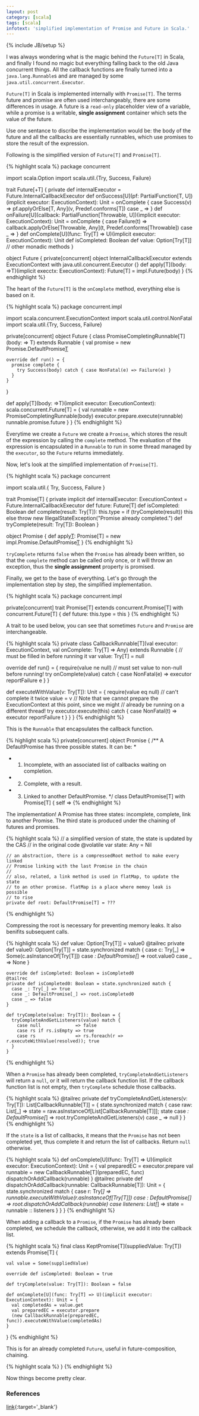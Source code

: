 ```yaml
---
layout: post
category: [scala]
tags: [scala]
infotext: 'simplified implementation of Promise and Future in Scala.'
---
```

{% include JB/setup %}

I was always wondering what is the magic behind the `Future[T]` in Scala, and finally I found no 
magic but everything falling back to the old Java concurrent things. All the callback functions 
are finally turned into a `java.lang.Runnable`s and are managed by some 
`java.util.concurrent.Executor`.

`Future[T]` in Scala is implemented internally with `Promise[T]`. The terms future and promise 
are often used interchangeably, there are some differences in usage. A future is a `read-only` 
placeholder view of a variable, while a promise is a writable, __single assignment__ container 
which sets the value of the future.

Use one sentance to discribe the implementation would be: the body of the future and all the 
callbacks are essentially runnables, which use promises to store the result of the expression.

Following is the simplified version of `Future[T]` and `Promise[T]`.

{% highlight scala %}
package concurrent

import scala.Option
import scala.util.{Try, Success, Failure}

trait Future[+T] {
  private def internalExecutor = Future.InternalCallbackExecutor
  def onSuccess[U](pf: PartialFunction[T, U])(implicit executor: ExecutionContext): Unit = onComplete {
    case Success(v) =>
      pf.applyOrElse[T, Any](v, Predef.conforms[T])
    case _ =>
  }
  def onFailure[U](callback: PartialFunction[Throwable, U])(implicit executor: ExecutionContext): Unit = onComplete {
    case Failure(t) =>
      callback.applyOrElse[Throwable, Any](t, Predef.conforms[Throwable])
    case _ =>
  }
  def onComplete[U](func: Try[T] => U)(implicit executor: ExecutionContext): Unit
  def isCompleted: Boolean
  def value: Option[Try[T]]
  // other monadic methods
}

object Future {
  private[concurrent] object InternalCallbackExecutor extends ExecutionContext with java.util.concurrent.Executor {}
  def apply[T](body: =>T)(implicit execctx: ExecutionContext): Future[T] = impl.Future(body)
}
{% endhighlight %}

The heart of the `Future[T]` is the `onComplete` method, everything else is based on it.

{% highlight scala %}
package concurrent.impl

import scala.concurrent.ExecutionContext
import scala.util.control.NonFatal
import scala.util.{Try, Success, Failure}

private[concurrent] object Future {
  class PromiseCompletingRunnable[T](body: => T) extends Runnable {
    val promise = new Promise.DefaultPromise[T]()

    override def run() = {
      promise complete {
        try Success(body) catch { case NonFatal(e) => Failure(e) }
      }
    }
  }

  def apply[T](body: =>T)(implicit executor: ExecutionContext): scala.concurrent.Future[T] = {
    val runnable = new PromiseCompletingRunnable(body)
    executor.prepare.execute(runnable)
    runnable.promise.future
  }
}
{% endhighlight %}

Everytime we create a `Future` we create a `Promise`, which stores the result of the expression 
by calling the `complete` method. The evaluation of the expression is encapsulated in a 
`Runnable` to run in some thread managed by the `executor`, so the `Future` returns immediately.

Now, let's look at the simplified implementation of `Promise[T]`.

{% highlight scala %}
package concurrent

import scala.util.{ Try, Success, Failure }

trait Promise[T] {
  private implicit def internalExecutor: ExecutionContext = Future.InternalCallbackExecutor
  def future: Future[T]
  def isCompleted: Boolean
  def complete(result: Try[T]): this.type =
    if (tryComplete(result)) this else throw new IllegalStateException("Promise already completed.")
  def tryComplete(result: Try[T]): Boolean
}

object Promise {
  def apply[T](): Promise[T] = new impl.Promise.DefaultPromise[T]()
}
{% endhighlight %}

`tryComplete` returns `false` when the `Promise` has already been written, so that the `complete` 
method can be called only once, or it will throw an exception, thus the __single assignment__ 
property is promised.

Finally, we get to the base of everything. Let's go through the implementation step by step, the 
simplified implementation.

{% highlight scala %}
package concurrent.impl

private[concurrent] trait Promise[T] extends concurrent.Promise[T] with concurrent.Future[T] {
  def future: this.type = this
}
{% endhighlight %}

A trait to be used below, you can see that sometimes `Future` and `Promise` are interchangeable.

{% highlight scala %}
private class CallbackRunnable[T](val executor: ExecutionContext, val onComplete: Try[T] => Any) extends Runnable {
  // must be filled in before running it
  var value: Try[T] = null

  override def run() = {
    require(value ne null) // must set value to non-null before running!
    try onComplete(value) catch { case NonFatal(e) => executor reportFailure e }
  }

  def executeWithValue(v: Try[T]): Unit = {
    require(value eq null) // can't complete it twice
    value = v
    // Note that we cannot prepare the ExecutionContext at this point, since we might
    // already be running on a different thread!
    try executor.execute(this) catch { case NonFatal(t) => executor reportFailure t }
  }
}
{% endhighlight %}

This is the `Runnable` that encapsulates the callback function.

{% highlight scala %}
private[concurrent] object Promise {
  /** A DefaultPromise has three possible states. It can be:
   *
   *  1. Incomplete, with an associated list of callbacks waiting on completion.
   *  2. Complete, with a result.
   *  3. Linked to another DefaultPromise.
   */
  class DefaultPromise[T] with Promise[T] { self =>
{% endhighlight %}

The implementation! A Promise has three states: incomplete, complete, link 
to another Promise. The third state is produced under the chaining of 
futures and promises.

{% highlight scala %}
    // a simplified version of state, the state is updated by the CAS 
    // in the original code
    @volatile var state: Any = Nil
    
    // an abstraction, there is a compressedRoot method to make every linked 
    // Promise linking with the last Promise in the chain
    //
    // also, related, a link method is used in flatMap, to update the state 
    // to an other promise. flatMap is a place where memoy leak is possible 
    // to rise
    private def root: DefaultPromise[T] = ???
{% endhighlight %}

Compressing the root is necessary for preventing memory leaks. It also benifits 
subsequent calls.

{% highlight scala %}
    def value: Option[Try[T]] = value0
    @tailrec
    private def value0: Option[Try[T]] = state.synchronized match {
      case c: Try[_] => Some(c.asInstanceOf[Try[T]])
      case _: DefaultPromise[_] => root.value0
      case _ => None
    }
    
    override def isCompleted: Boolean = isCompleted0
    @tailrec
    private def isCompleted0: Boolean = state.synchronized match {
      case _: Try[_] => true
      case _: DefaultPromise[_] => root.isCompleted0
      case _ => false
    }
    
    def tryComplete(value: Try[T]): Boolean = {
      tryCompleteAndGetListeners(value) match {
        case null             => false
        case rs if rs.isEmpty => true
        case rs               => rs.foreach(r => r.executeWithValue(resolved)); true
      }
    }
{% endhighlight %}

When a `Promise` has already been completed, `tryCompleteAndGetListeners` will return 
a `null`, or it will return the callback function list. If the callback function list 
is not empty, then `tryComplete` schedule those callbacks.

{% highlight scala %}
    @tailrec
    private def tryCompleteAndGetListeners(v: Try[T]): List[CallbackRunnable[T]] = {
      state.synchronized match {
        case raw: List[_] => state = raw.asInstanceOf[List[CallbackRunnable[T]]]; state
        case _: DefaultPromise[_] => root.tryCompleteAndGetListeners(v)
        case _ => null
      }
    }
{% endhighlight %}

If the `state` is a list of callbacks, it means that the `Promise` has not been completed 
yet, thus complete it and return the list of callbacks. Return `null` otherwise.

{% highlight scala %}
    def onComplete[U](func: Try[T] => U)(implicit executor: ExecutionContext): Unit = {
      val preparedEC = executor.prepare
      val runnable = new CallbackRunnable[T](preparedEC, func)
      dispatchOrAddCallback(runnable)
    }
    @tailrec
    private def dispatchOrAddCallback(runnable: CallbackRunnable[T]): Unit = {
      state.synchronized match {
        case r: Try[_]          => runnable.executeWithValue(r.asInstanceOf[Try[T]])
        case _: DefaultPromise[_] => root.dispatchOrAddCallback(runnable)
        case listeners: List[_] => state = runnable :: listeners
      }
    }
  }
{% endhighlight %}

When adding a callback to a `Promise`, if the `Promise` has already been completed, 
we schedule the callback, otherwise, we add it into the callback list.

{% highlight scala %}
  final class KeptPromise[T](suppliedValue: Try[T]) extends Promise[T] {

    val value = Some(suppliedValue)

    override def isCompleted: Boolean = true

    def tryComplete(value: Try[T]): Boolean = false

    def onComplete[U](func: Try[T] => U)(implicit executor: ExecutionContext): Unit = {
      val completedAs = value.get
      val preparedEC = executor.prepare
      (new CallbackRunnable(preparedEC, func)).executeWithValue(completedAs)
    }
  }
{% endhighlight %}

This is for an already completed `Future`, useful in future-composition, chaining.

{% highlight scala %}
}
{% endhighlight %}

Now things become pretty clear.

### References

[link](https://mauricio.github.io/2014/05/01/scala-promises-futures-memcached-and-netty-having-fun.html){:target='_blank'}
